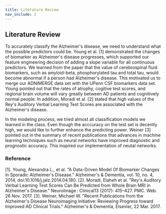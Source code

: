 ```yaml
---
title: Literature Review
nav_include: 2
---
```


## Literature Review

To accurately classify the Alzheimer's disease, we need to understand what the possible predictors could be. Young et al. [1] demonstrated the changes of biomarker as Alzheimer's disease progresses, which supported our feature engineering decision of adding a slope variable for all continuous predictors. We learned from the paper that the value of cerebrospinal fluid biomarkers, such as amyloid-beta, phosphorylated tau and total tau, would become abnormal if a person had Alzheimer's disease. This motivated us to merge our ADNIMERGE data set with the UPenn CSF biomarkers data set. Young pointed out that the rates of atrophy, cogitive test scores, and regional brain volume will vary greatly between AD patients and cognitively normal people. In addition, Moradi et al. [2] stated that high values of the Rey's Auditory Verbal Learning Test Scores are associated with the Alzheimer's disease.

In the modeling process, we tried almost all classification models we learned in the class. Even though the acccuracy on the test set is decently high, we would like to further enhance the predicting power. Weiner [3] pointed out in the summary of recent publications that advances in machine learning techniques such as neural networks have improved diagnostic and prognostic accuracy. This inspired our implementation of neutal networks.


### Reference
[1]. Young, Alexandra L., et al. "A Data-Driven Model Of Biomarker Changes In Sporadic Alzheimer's Disease." Alzheimer's & Dementia, vol. 10, no. 4, 2014, doi:10.1016/j.jalz.2014.04.180.
[2]. Moradi, Elaheh et al. "Rey's Auditory Verbal Learning Test Scores Can Be Predicted from Whole Brain MRI in Alzheimer's Disease." NeuroImage : Clinical13 (2017): 415–427. PMC. Web. 26 Nov. 2017.
[3]. Weiner, Michael W. "Recent Publications from the Alzheimer's Disease Neuroimaging Initiative: Reviewing Progress toward Improved AD Clinical Trials." Alzheimer's & Dementia, Elsevier, 22 Mar. 2017.
